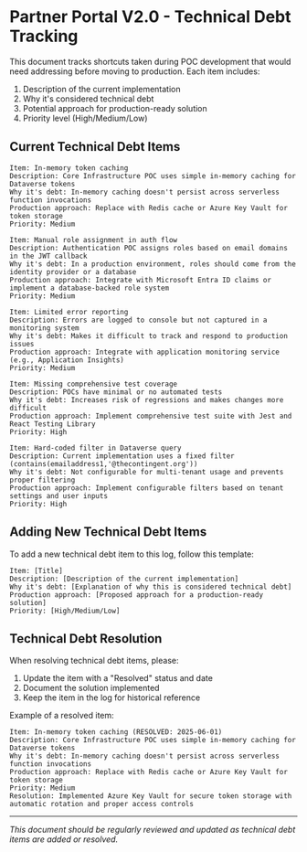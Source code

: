 # Partner Portal V2.0 - Technical Debt Tracking

This document tracks shortcuts taken during POC development that would need addressing before moving to production. Each item includes:

1. Description of the current implementation
2. Why it's considered technical debt
3. Potential approach for production-ready solution
4. Priority level (High/Medium/Low)

## Current Technical Debt Items

```
Item: In-memory token caching
Description: Core Infrastructure POC uses simple in-memory caching for Dataverse tokens
Why it's debt: In-memory caching doesn't persist across serverless function invocations
Production approach: Replace with Redis cache or Azure Key Vault for token storage
Priority: Medium
```

```
Item: Manual role assignment in auth flow
Description: Authentication POC assigns roles based on email domains in the JWT callback
Why it's debt: In a production environment, roles should come from the identity provider or a database
Production approach: Integrate with Microsoft Entra ID claims or implement a database-backed role system
Priority: Medium
```

```
Item: Limited error reporting
Description: Errors are logged to console but not captured in a monitoring system
Why it's debt: Makes it difficult to track and respond to production issues
Production approach: Integrate with application monitoring service (e.g., Application Insights)
Priority: Medium
```

```
Item: Missing comprehensive test coverage
Description: POCs have minimal or no automated tests
Why it's debt: Increases risk of regressions and makes changes more difficult
Production approach: Implement comprehensive test suite with Jest and React Testing Library
Priority: High
```

```
Item: Hard-coded filter in Dataverse query
Description: Current implementation uses a fixed filter (contains(emailaddress1,'@thecontingent.org'))
Why it's debt: Not configurable for multi-tenant usage and prevents proper filtering
Production approach: Implement configurable filters based on tenant settings and user inputs
Priority: High
```

## Adding New Technical Debt Items

To add a new technical debt item to this log, follow this template:

```
Item: [Title]
Description: [Description of the current implementation]
Why it's debt: [Explanation of why this is considered technical debt]
Production approach: [Proposed approach for a production-ready solution]
Priority: [High/Medium/Low]
```

## Technical Debt Resolution

When resolving technical debt items, please:

1. Update the item with a "Resolved" status and date
2. Document the solution implemented
3. Keep the item in the log for historical reference

Example of a resolved item:

```
Item: In-memory token caching (RESOLVED: 2025-06-01)
Description: Core Infrastructure POC uses simple in-memory caching for Dataverse tokens
Why it's debt: In-memory caching doesn't persist across serverless function invocations
Production approach: Replace with Redis cache or Azure Key Vault for token storage
Priority: Medium
Resolution: Implemented Azure Key Vault for secure token storage with automatic rotation and proper access controls
```

---

*This document should be regularly reviewed and updated as technical debt items are added or resolved.*
